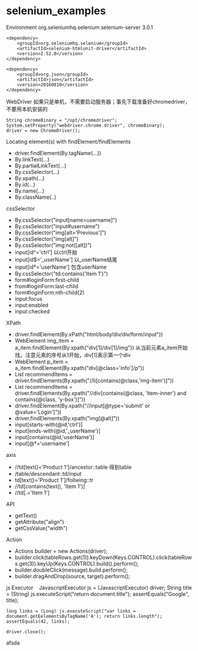 # selenium_examples

Environment
    <dependency>
        <groupId>org.seleniumhq.selenium</groupId>
        <artifactId>selenium-server</artifactId>
        <version>3.0.1</version>
    </dependency>

    <dependency>
        <groupId>org.seleniumhq.selenium</groupId>
        <artifactId>selenium-htmlunit-driver</artifactId>
        <version>2.52.0</version>
    </dependency>

    <dependency>
        <groupId>org.json</groupId>
        <artifactId>json</artifactId>
        <version>20160810</version>
    </dependency>

WebDriver 如果只是单机，不需要启动服务器；事先下载准备好chromedriver，不要用本机安装的

    String chromeBinary = "/opt/chromedriver";
    System.setProperty("webdriver.chrome.driver", chromeBinary);
    driver = new ChromeDriver();

Locating element(s) with findElement/findElements
* driver.findElement(By.tagName(...))
* By.linkText(...)
* By.partialLinkText(...)
* By.cssSelector(...)
* By.xpath(...)
* By.id(...)
* By.name(...)
* By.className(..)

cssSelector

* By.cssSelector("input[name=username]")
* By.cssSelector("input#username")
* By.cssSelector("img[alt='Previous']")
* By.cssSelector("img[alt]")
* By.cssSelector("img:not([alt])")
* input[id^='ctrl'] 以ctrl开始
* input[id$='_userName'] 以_userName结尾
* input[id*='userName'] 包含userName
* By.cssSelector("td:contains('Item 1')")
* form#loginForm:first-child
* from#loginForm:last-child
* form#loginForm:nth-child(2)
* input:focus
* input:enabled
* input:checked

XPath
* driver.findElement(By.xPath("html/body/div/div/form/input"))
* WebElement img_item = a_item.findElement(By.xpath("div[1]/div[1]/img")) 从当前元素a_item开始找，注意元素的序号从1开始，div[1]表示第一个div
* WebElement p_item = a_item.findElement(By.xpath("div[@class='info']/p"))
* List<WebElement> recommendItems = driver.findElements(By.xpath("//li[contains(@class,'img-item')]"))
* List<WebElement> recommendItems = driver.findElements(By.xpath("//div[contains(@class, 'item-inner') and contains(@class, 'y-box')]"))
* driver.findElement(By.xpath("//input[@type='submit' or @value='Login']"))
* driver.findElements(By.xpath("img[@alt]"))
* input[starts-with(@id,'ctrl')]
* input[ends-with(@id,'_userName')]
* input[contains(@id,'userName')]
* input[@*='username']

axis
* //td[text()='Product 1']/ancestor::table  得到table
* /table/descendant::td/input
* td[text()='Product 1']/follwing::tr 
* //td[contains(text(), 'Item 1')]
* //td[.='Item 1']

API
* getText()
* getAttribute("align")
* getCssValue("width")

Action
* Actions builder = new Actions(driver);
* builder.click(tableRows.get(1)).keyDown(Keys.CONTROL).click(tableRows.get(3)).keyUp(Keys.CONTROL).build().perform();
* builder.doubleClick(message).build.perform();
* builder.dragAndDrop(source, target).perform();

js Executor
    JavascriptExecutor js = (JavascriptExecutor) driver;
    String title = (String) js.executeScript("return document.title");
    assertEquals("Google", title);
    
    long links = (Long) js.executeScript("var links = document.getEelementsByTagName('A'); return links.length");
    assertEquals(42, links);
    
    driver.close();
    
afsda
